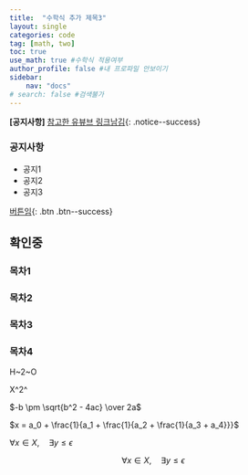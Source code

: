 ```yaml
---
title:  "수학식 추가 제목3"
layout: single
categories: code
tag: [math, two]
toc: true
use_math: true #수학식 적용여부
author_profile: false #내 프로파일 안보이기
sidebar:
    nav: "docs" 
# search: false #검색불가
---
```


**[공지사항]** [참고한 유뷰브 링크남김](https://www.youtube.com/watch?v=q0P3TSoVNDM&list=PLIMb_GuNnFwfQBZQwD-vCZENL5YLDZekr&index=12&ab_channel=%ED%85%8C%EB%94%94%EB%85%B8%ED%8A%B8TeddyNote){: .notice--success}

<div class="notice--danger">
<h3>공지사항</h3>
<ul>
    <li>공지1</li>
    <li>공지2</li>
    <li>공지3</li>
</ul>
</div>

[버튼임](https://google.com){: .btn .btn--success}

## 확인중
### 목차1
### 목차2
### 목차3
### 목차4
H~2~O

X^2^

$-b \pm \sqrt{b^2 - 4ac} \over 2a$

$x = a_0 + \frac{1}{a_1 + \frac{1}{a_2 + \frac{1}{a_3 + a_4}}}$

$\forall x \in X, \quad \exists y \leq \epsilon$

$$\forall x \in X, \quad \exists y \leq \epsilon$$ 
